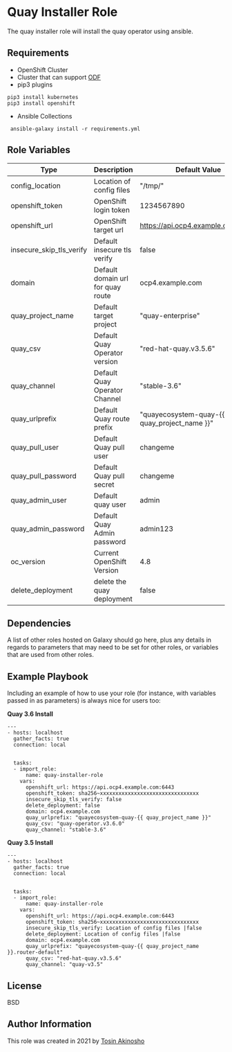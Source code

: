 Quay Installer Role
=========

The quay installer role will install the quay operator using ansible.

Requirements
------------

* OpenShift Cluster
* Cluster that can support [ODF](https://www.redhat.com/en/technologies/cloud-computing/openshift-data-foundation)
* pip3 plugins
```
pip3 install kubernetes
pip3 install openshift
```
* Ansible Collections
```
 ansible-galaxy install -r requirements.yml
```

Role Variables
--------------
Type  | Description  | Default Value
--|---|--
config_location | Location of config files |  "/tmp/"
openshift_token | OpenShift login token | 1234567890
openshift_url | OpenShift target url | https://api.ocp4.example.com:6443
insecure_skip_tls_verify | Default insecure tls verify | false
domain | Default domain url for quay route | ocp4.example.com
quay_project_name | Default target project | "quay-enterprise"
quay_csv | Default Quay Operator version | "red-hat-quay.v3.5.6"
quay_channel | Default Quay Operator Channel | "stable-3.6"
quay_urlprefix | Default Quay route prefix | "quayecosystem-quay-{{ quay_project_name }}"
quay_pull_user | Default Quay pull user | changeme
quay_pull_password | Default Quay pull secret | changeme
quay_admin_user | Default quay user | admin
quay_admin_password | Default Quay Admin  password | admin123
oc_version | Current OpenShift Version | 4.8 
delete_deployment | delete the quay deployment | false

Dependencies
------------

A list of other roles hosted on Galaxy should go here, plus any details in regards to parameters that may need to be set for other roles, or variables that are used from other roles.

Example Playbook
----------------

Including an example of how to use your role (for instance, with variables passed in as parameters) is always nice for users too:

**Quay 3.6 Install**
```
---
- hosts: localhost
  gather_facts: true
  connection: local


  tasks:
  - import_role:
      name: quay-installer-role
    vars:
      openshift_url: https://api.ocp4.example.com:6443
      openshift_token: sha256~xxxxxxxxxxxxxxxxxxxxxxxxxxxxxxxx
      insecure_skip_tls_verify: false
      delete_deployment: false 
      domain: ocp4.example.com
      quay_urlprefix: "quayecosystem-quay-{{ quay_project_name }}"
      quay_csv: "quay-operator.v3.6.0"
      quay_channel: "stable-3.6"
```

**Quay 3.5 Install**
```
---
- hosts: localhost
  gather_facts: true
  connection: local


  tasks:
  - import_role:
      name: quay-installer-role
    vars:
      openshift_url: https://api.ocp4.example.com:6443
      openshift_token: sha256~xxxxxxxxxxxxxxxxxxxxxxxxxxxxxxxx
      insecure_skip_tls_verify: Location of config files |false
      delete_deployment: Location of config files |false 
      domain: ocp4.example.com
      quay_urlprefix: "quayecosystem-quay-{{ quay_project_name }}.router-default"
      quay_csv: "red-hat-quay.v3.5.6"
      quay_channel: "quay-v3.5"
```

License
-------

BSD

Author Information
------------------
This role was created in 2021 by [Tosin Akinosho](https://github.com/tosin2013)

